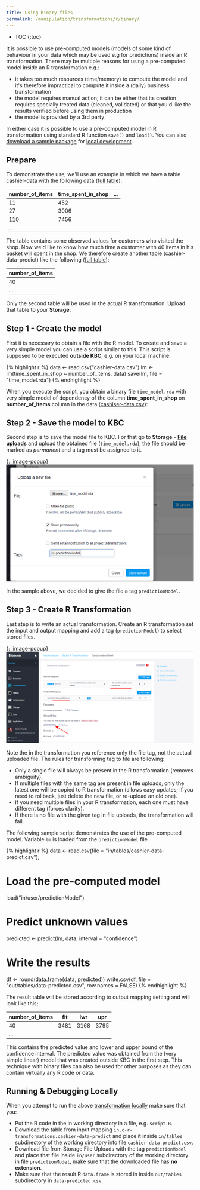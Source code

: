 ```yaml
---
title: Using binary files
permalink: /manipulation/transformations/r/binary/
---
```


* TOC
{:toc}

It is possible to use pre-computed models (models of some kind of behaviour in your data which may be used e.g for predictions)
inside an R transformation. There may be multiple reasons for using a pre-computed model inside an R transformation e.g.:

- it takes too much resources (time/memory) to compute the model and it's therefore impractical to compute it inside a 
(daily) business transformation
- the model requires manual action, it can be either that its creation requires specially treated data (cleaned, validated)
or that you'd like the results verified before using them in production
- the model is provided by a 3rd party

In either case it is possible to use a pre-computed model in R transformation using standard R function `save()` and `load()`. 
You can also [download a sample package](/manipulation/transformations/r/data.zip) 
for [local development](/manipulation/transformations/r/#development-tutorial). 

## Prepare
To demonstrate the use, we'll use an example in which we have a table cashier-data with the following data 
([full table](/manipulation/transformations/r/cashier-data.csv)):

| number_of_items  |  time_spent_in_shop   |  ...  |
|------------------|-----------------------|-------|
|  11              |  452                  |       |
|  27              |  3006                 |       |
|  110             |  7456                 |       |
|  ...             |                       |       |
 
The table contains some observed values for customers who visited the shop. Now we'd like to know how much time a 
customer with 40 items in his basket will spent in the shop. We therefore create another table 
(cashier-data-predict) like the following ([full table](/manipulation/transformations/r/cashier-data-predict.csv)):

| number_of_items  |
|------------------|
|  40              |
|  ...             |

Only the second table will be used in the actual R transformation. Upload that table to your **Storage**. 


## Step 1 - Create the model

First it is necessary to obtain a file with the R model. To create and save a very simple model you can 
use a script similar to this. This script is supposed to be executed **outside KBC**, e.g. on your local machine.

{% highlight r %}
data <- read.csv("cashier-data.csv")
lm <- lm(time_spent_in_shop ~ number_of_items, data)
save(lm, file = "time_model.rda")
{% endhighlight %}

When you execute the script, you obtain a binary file `time_model.rda` with very simple model of dependency 
of the column **time_spent_in_shop** on **number_of_items** column in the data 
([cashiser-data.csv](/manipulation/transformations/r/cashier-data.csv)):
 
## Step 2 - Save the model to KBC

Second step is to save the model file to KBC. For that go to **Storage** - 
[**File uploads**](/storage/file-uploads/) and upload the 
obtained file (`time_model.rda`), the file should be marked as *permanent* and a tag must be assigned to it.

{: .image-popup}
![Screenshot - Upload file](/manipulation/transformations/r/file-import.png)

In the sample above, we decided to give the file a tag `predictionModel`.

## Step 3 - Create R Transformation

Last step is to write an actual transformation. Create an R transformation set the input and output mapping 
and add a tag (`predictionModel`) to select stored files.

{: .image-popup}
![Screenshot - Transformation Setup](/manipulation/transformations/r/binary-transformation.png)

Note the in the transformation you reference only the file tag, not the actual uploaded file. 
The rules for transforming tag to file are following: 

- Only a single file will always be present in the R transformation (removes ambiguity).
- If multiple files with the same tag are present in file uploads, only the latest one will be copied to R 
transformation (allows easy updates; if you need to rollback, just delete the new file, or re-upload an old one).
- If you need multiple files in your R transformation, each one must have different tag (forces clarity).
- If there is no file with the given tag in file uploads, the transformation will fail.

The following sample script demonstrates the use of the pre-computed model. Variable
`lm` is loaded from the `predictionModel` file.

{% highlight r %}
data <- read.csv(file = "in/tables/cashier-data-predict.csv");

# Load the pre-computed model
load("in/user/predictionModel")

# Predict unknown values
predicted <- predict(lm, data, interval = "confidence")

# Write the results
df <- round(data.frame(data, predicted))
write.csv(df, file = "out/tables/data-predicted.csv", row.names = FALSE)
{% endhighlight %}

The result table will be stored according to output mapping setting and will look like this;

| number_of_items  |  fit  |  lwr  |  upr  |
|------------------|-------|-------|-------|
|  40              |  3481 |  3168 |  3795 |
|  ...             |       |       |       |

This contains the predicted value and lower and upper bound of the confidence interval. The predicted value was 
obtained from the (very simple linear) model that was created outside KBC in the first step. This technique with 
binary files can also be used for other purposes as they can contain virtually any R code or data.

## Running & Debugging Locally
When you attempt to run the above [transformation locally](/manipulation/transformations/r/#development-tutorial)
make sure that you:

- Put the R code in the in working directory in a file, e.g. `script.R`.
- Download the table from input mapping `in.c-r-transformations.cashier-data-predict` and place it inside `in/tables` 
subdirectory of the working directory into file `cashier-data-predict.csv`.
- Download file from Storage File Uploads with the tag `predictionModel` and place that
file inside `in/user` subdirectory of the working directory in file `predictionModel`, make sure that the
 downloaded file has **no extension**.
- Make sure that the result R `data.frame` is stored in inside `out/tables` subdirectory in `data-predicted.csv`.

